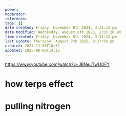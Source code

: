 ```yaml
---
power: 
moderator: 
reference: 
tags: []
date created: Friday, November 8th 2024, 3:31:32 pm
date modified: Wednesday, August 6th 2025, 2:05:20 am
time created: Friday, November 8th 2024, 3:31:32 pm
last update: Thursday, August 7th 2025, 9:27:09 pm
created: 2024-11-08T10:31
updated: 2025-08-06T14:15
---
```

https://www.youtube.com/watch?v=JBNeJTwUOFY

# how terps effect
# pulling nitrogen
